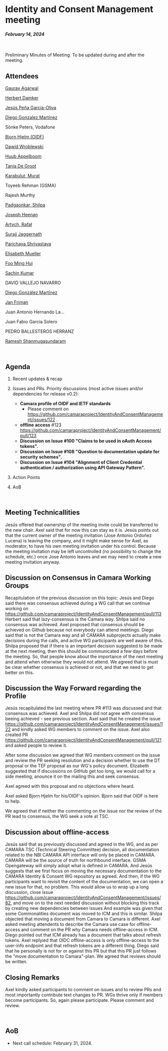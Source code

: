 # Identity and Consent Management meeting

#### *February 14, 2024*

<br>

Preliminary Minutes of Meeting. To be updated during and after the meeting.

## Attendees

[Gaurav Agarwal](https://wiki.camaraproject.org/display/~gaurav2192)

[Herbert Damker](https://wiki.camaraproject.org/display/~hdamker)

[Jesús Peña García-Oliva](https://github.com/jpengar)

[Diego Gonzalez Martínez](https://github.com/diegogonmar)

Sönke Peters, Vodafone

[Bjorn Hjelm (OIDF)](https://github.com/bhjelm) 

[Dawid Wroblewski](https://github.com/DT-DawidWroblewski)

[Huub Appelboom](https://github.com/HuubAppelboom)

[Tanja De Groot](https://wiki.camaraproject.org/display/~TanjaDeGroot)

[Karabulut, Murat](https://wiki.camaraproject.org/display/~gmuratk)

Toyeeb Rehman (GSMA)

Rajesh Murthy 

[Padgaonkar, Shilpa](https://wiki.camaraproject.org/display/~shilpa.padgaonkar) 

[Joseph Heenan](https://github.com/jogu)

[Artych, Rafał](https://wiki.camaraproject.org/display/~rart)

[Surajj Jaggernath](https://wiki.camaraproject.org/display/~surajjj)

[Parichaya Shrivastava](https://wiki.camaraproject.org/display/~lfsfn)

[Elisabeth Mueller](https://wiki.camaraproject.org/display/~elisabethmueller)

[Foo Ming Hui](https://wiki.camaraproject.org/display/~mhfoo)

[Sachin Kumar](https://wiki.camaraproject.org/display/~sachinvodafone)

DAVID VALLEJO NAVARRO

[Diego González Martínez](https://wiki.camaraproject.org/display/~diegogonmar)

[Jan Friman](https://wiki.camaraproject.org/display/~Jan_Friman)

Juan Antonio Hernando La...

Juan Fabio Garcia Solero

PEDRO BALLESTEROS HERRANZ

[Ramesh Shanmugasundaram](https://wiki.camaraproject.org/display/~sfnuser)

<br>

## Agenda

1. Recent updates & recap
2. Issues and PRs. Priority discussions (most active issues and/or dependencies for release v0.2):
    - **Camara profile of OIDF and IETF standards**
        - Please comment on https://github.com/camaraproject/IdentityAndConsentManagement/issues/122 .
    - **offline access** #123 https://github.com/camaraproject/IdentityAndConsentManagement/pull/123
    - **Discussion on Issue #100 "Claims to be used in oAuth Access tokens".**
    - **Discussion on Issue #108 "Question to documentation update for security schemes".**
    - **Discussion on Issue #104 "Alignment of Client Credential authentication / authorization using API Gateway Pattern".**

3. Action Points
4. AoB

<br>

## Meeting Technicallities

Jesús offered that ownership of the meeting invite could be transferred to the new chair. Axel said that for now this can stay as it is.
Jesús points out that the current owner of the meeting invitation (Jose Antonio Ordoñez Lucena) is leaving the company, and it might make sense for Axel, as moderator, to have his own meeting invitation under his control. Because the meeting invitation may be left uncontrolled (no possibility to change the schedule, etc.) once Jose Antonio leaves and we may need to create a new meeting invitation anyway.


## Discussion on Consensus in Camara Working Groups

Recapitulation of the previous discussion on this topic: Jesús and Diego said there was consensus achieved during a WG call that we continue working on https://github.com/camaraproject/IdentityAndConsentManagement/pull/113
Herbert said that lazy-consensus is the Camara way. Shilpa said no consensus was achieved. 
Axel proposed that consensus should be achieved on Github because not everybody can attend meetings. Diego said that is not the Camara way and all CAMARA subprojects actually make decisions during the calls, and active WG participants are well aware of this.
Shilpa proposed that if there is an important decision suggested to be made at the next meeting, then this should be communicated a few days before the meeting. So, that people know about the importance of the next meeting and attend when otherwise they would not attend.
We agreed that is must be clear whether consensus is achieved or not, and that we need to get better on this.

## Discussion the Way Forward regarding the Profile

Jesús recapitulated the last meeting where PR #113 was discussed and that consensus was achieved.
Axel and Shilpa did not agree with consensus beeing achieved - see previous section.
Axel said that he created the issue https://github.com/camaraproject/IdentityAndConsentManagement/issues/122 and kindly asked WG members to comment on the issue.
Axel also created PR https://github.com/camaraproject/IdentityAndConsentManagement/pull/121 and asked people to review it.

After some discussion we agreed that WG members comment on the issue and review the PR seeking resolution and a decision whether to use the DT proposal or the TEF proposal as our WG's policy document.
Elizabeth suggested that if discussions on GitHub get too long, we would call for a side meeting, anounce it on the mailing this and seek consensus.

Axel agreed with this proposal and no objections where heard.

Axel asked Bjorn Hjelm for his/OIDF's opinion. Bjorn said that OIDF is here to help.

We agreed that if neither the commenting on the issue nor the review of the PR lead to consensus, the WG seek a vote at TSC.


## Discussion about offline-access

Jesús said that as previously discussed and agreed in the WG, and as per CAMARA TSC (Technical Steering Committee) decision, all documentation related to the NBI CAMARA API interface will only be placed in CAMARA. CAMARA will be the source of truth for northbound interface. GSMA Opengateway will simply adopt what is defined in CAMARA. And Jesús suggests that we first focus on moving the necessary documentation to the CAMARA Identity & Consent WG repository as agreed. And then, if the WG participants want to revisit the content of the documentation, we can open a new issue for that, no problem. This would allow us to wrap up a long discussion, close issue https://github.com/camaraproject/IdentityAndConsentManagement/issues/82, and move on to the next needed discussion without blocking this track by creating new dependencies between issues
And example was given that some Commonalities document was moved to ICM and this is similar. Shilpa objected that moving a document from Camara to Camara is different.
Axel asked meeting attendents to describe the Camara use case for offline-access and comment on the PR why Camara needs offline-access in ICM.
Diego pointed out that ICM already has a document that talks about refresh tokens.
Axel replyied that OIDC offline-access is only offline-access to the user-info endpoint and that refresh tokens are a different thing.
Diego said that he personally is not for or against this PR but that this PR just follows the "move documentation to Camara"-plan.
We agreed that reviews should be written.

## Closing Remarks

Axel kindly asked participants to comment on issues and to review PRs and most importantly contribute text changes to PR.
WGs thrive only if members become participants. So, again please participate. Please comment and review.



<br>

## AoB

- Next call schedule: February 31, 2024.

